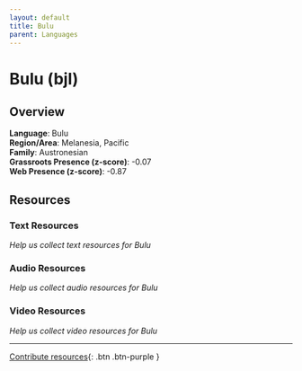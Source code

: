 ```yaml
---
layout: default
title: Bulu
parent: Languages
---
```


# Bulu (bjl)

## Overview

**Language**: Bulu  
**Region/Area**: Melanesia, Pacific  
**Family**: Austronesian  
**Grassroots Presence (z-score)**: -0.07  
**Web Presence (z-score)**: -0.87  

## Resources

### Text Resources
*Help us collect text resources for Bulu*

### Audio Resources
*Help us collect audio resources for Bulu*

### Video Resources
*Help us collect video resources for Bulu*

---

[Contribute resources](https://forms.office.com/e/1SfLJx3u1r){: .btn .btn-purple }
